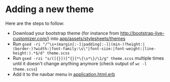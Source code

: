 # Adding a new theme

Here are the steps to follow:
* Download your bootstrap theme (for instance from http://bootstrap-live-customizer.com/) into [app/assets/stylesheets/themes](https://github.com/bobar/tdfb/tree/master/app/assets/stylesheets/themes)
* Run `gsed -ri "/^\s+(margin[:-]|padding[:-]|(min-)?height:|(border-)?width:|font-family:\s\"|font-size:|font-weight:|line-height:).*$/d" theme.scss`
* Run `gsed -rzi "s/([{}])[^{}]*\{\s*\}/\1/g" theme.scss` multiple times until it doesn't change anything anymore (check output of `wc -l theme.scss`)
* Add it to the navbar menu in [application.html.erb](https://github.com/bobar/tdfb/blob/master/app/views/layouts/application.html.erb)
